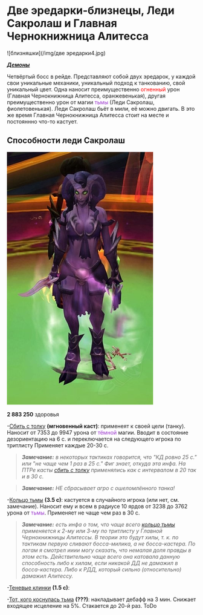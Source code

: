 # Две эредарки-близнецы, Леди Сакролаш и Главная Чернокнижница Алитесса #

![близняшки](/img/две эредарки4.jpg)

<em><u><b>Демоны</b></u></em>

Четвёртый босс в рейде. Представляют собой двух эредарок, у каждой свои уникальные механики, уникальный подход к танкованию, свой уникальный цвет. Одна наносит преимущественно <span style="color:red">огненный</span> урон (Главная Чернокнижница Алитесса, оранжевенькая), другая преимущественно урон от магии <span style="color:DarkOrchid">тьмы</span> (Леди Сакролаш, фиолетовенькая). Леди Сакролаш бьёт в мили, её можно двигать. В это же время Главная Чернокнижница Алитесса стоит на месте и постояннно что-то кастует.

## Способности леди Сакролаш ##

![Чикса1](/img/ледисакролаш.jpg)

**2 883 250** здоровья

-[Сбить с толку](https://ru.tbc.wowhead.com/spell=45256) **(мгновенный каст)**: применеят к своей цели (танку). Наносит от 7353 до 9947 урона от <span style="color:DarkOrchid">тёмной</span> магии. Вводит в состояние дезориентацию на 6 с. и переключается на следующего игрока по тритлисту Применяет каждые 20-30 с.

>***Замечание:** в некоторых тактиках говорится, что "КД ровно 25 с." или "не чаще чем 1 раз в 25 с." Фиг знает, откуда эта инфа. На ПТРе касты [сбить с толку](https://ru.tbc.wowhead.com/spell=45256) применялись как с интервалом в 20 так и в 30 с.*

>***Замечание:** НЕ сбрасывает агро с ошеломлённого танка!*

 -[Кольцо тьмы](https://ru.tbc.wowhead.com/spell=45329) **(3.5 с)**: кастуется в случайного игрока (или нет, см. замечание). Наносит ему и всем в радиусе 10 ярдов от 3238 до 3762 урона от <span style="color:DarkOrchid">тьмы</span>. Применяет не чаще чем раз в 30 с.
 
 >***Замечание:** есть инфа о том, что чаще всего [кольцо тьмы](https://ru.tbc.wowhead.com/spell=45329) применяется к 2-му или 3-му по тритлисту у Главной Чернокнижницы Алитессы. В теории это будут хилы, т. к. по тактикам первую сливают босса-милика, а не босса-кастера. По логам я смотрел ииии могу сказать, что немалая доля правды в этом есть. Действительно чаще всего она катовала данную способность либо к хилам, если никакой ДД не дамажил в босса-кастера. Либо к РДД, который сильно (относительно) дамажил Алитессу.*

 -[Теневые клинки](https://ru.tbc.wowhead.com/spell=45248) **(1.5 с)**:

 -[Тот, кого коснулась тьма](https://ru.tbc.wowhead.com/spell=45347) **(???)**: накладывает дебафф на 3 мин. Снижает входящее исцеление на 5%. Стакается до 20-й раз. ToDo
